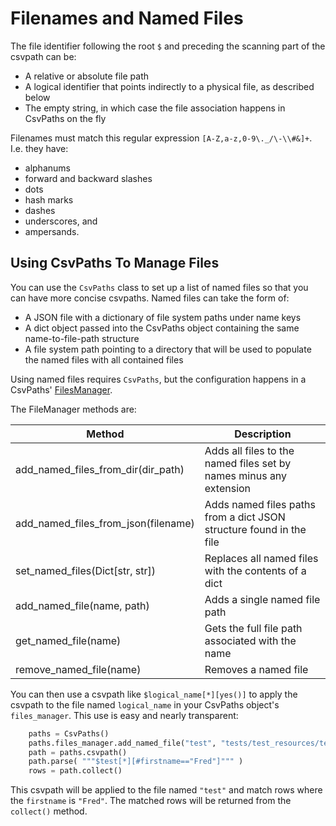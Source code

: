 
# Filenames and Named Files

The file identifier following the root `$` and preceding the scanning part of the csvpath can be:
- A relative or absolute file path
- A logical identifier that points indirectly to a physical file, as described below
- The empty string, in which case the file association happens in CsvPaths on the fly

Filenames must match this regular expression `[A-Z,a-z,0-9\._/\-\\#&]+`. I.e. they have:

- alphanums
- forward and backward slashes
- dots
- hash marks
- dashes
- underscores, and
- ampersands.

## Using CsvPaths To Manage Files

You can use the `CsvPaths` class to set up a list of named files so that you can have more concise csvpaths. Named files can take the form of:

- A JSON file with a dictionary of file system paths under name keys
- A dict object passed into the CsvPaths object containing the same name-to-file-path structure
- A file system path pointing to a directory that will be used to populate the named files with all contained files

Using named files requires `CsvPaths`, but the configuration happens in a CsvPaths' <a href='https://github.com/dk107dk/csvpath/blob/main/csvpath/managers/files_manager.py'>FilesManager</a>.

The FileManager methods are:

| Method                              | Description                                                         |
|-------------------------------------|---------------------------------------------------------------------|
| add_named_files_from_dir(dir_path)  | Adds all files to the named files set by names minus any extension  |
| add_named_files_from_json(filename) | Adds named files paths from a dict JSON structure found in the file |
| set_named_files(Dict[str, str])     | Replaces all named files with the contents of a dict                |
| add_named_file(name, path)          | Adds a single named file path                                       |
| get_named_file(name)                | Gets the full file path associated with the name                    |
| remove_named_file(name)             | Removes a named file                                                |


You can then use a csvpath like `$logical_name[*][yes()]` to apply the csvpath to the file named `logical_name` in your CsvPaths object's `files_manager`. This use is easy and nearly transparent:

```python
    paths = CsvPaths()
    paths.files_manager.add_named_file("test", "tests/test_resources/test.csv")
    path = paths.csvpath()
    path.parse( """$test[*][#firstname=="Fred"]""" )
    rows = path.collect()
```
This csvpath will be applied to the file named `"test"` and match rows where the `firstname` is `"Fred"`. The matched rows will be returned from the `collect()` method.

